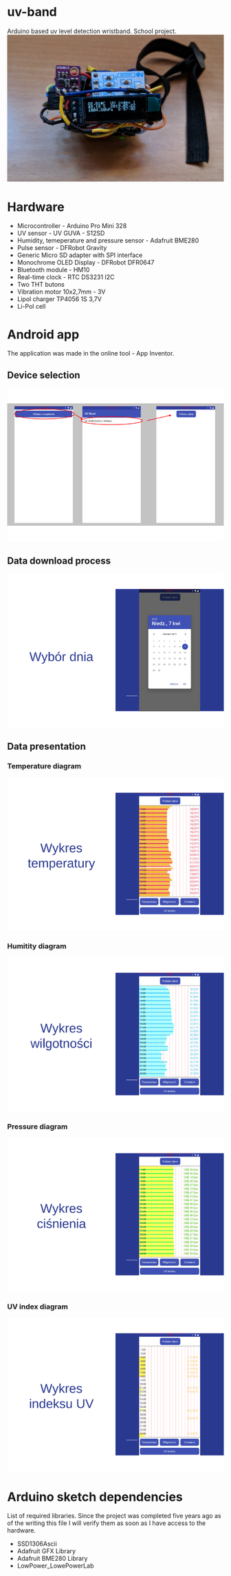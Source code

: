# uv-band
Arduino based uv level detection wristband. School project.
![the device](images/device.png)

# Hardware
- Microcontroller - Arduino Pro Mini 328
- UV sensor - UV GUVA - S12SD
- Humidity, temeperature and pressure sensor - Adafruit BME280
- Pulse sensor - DFRobot Gravity
- Generic Micro SD adapter with SPI interface
- Monochrome OLED Display - DFRobot DFR0647
- Bluetooth module - HM10 
- Real-time clock - RTC DS3231 I2C
- Two THT butons
- Vibration motor 10x2,7mm - 3V
- Lipol charger TP4056 1S 3,7V
- Li-Pol cell

# Android app
The application was made in the online tool - App Inventor.
## Device selection
![device selection](images/pl-slide1.png)
## Data download process
![download process](images/pl-slide2.png)
## Data presentation
### Temperature diagram
![temperature diagram](images/pl-slide3.png)
### Humitity diagram
![humidity chadiagramrt](images/pl-slide4.png)
### Pressure diagram
![pressure diagram](images/pl-slide5.png)
### UV index diagram
![UV index diagram](images/pl-slide6.png)

# Arduino sketch dependencies
List of required libraries. Since the project was completed five years ago as of the writing this file I will verify them as soon as I have access to the hardware.
- SSD1306Ascii
- Adafruit GFX Library
- Adafruit BME280 Library
- LowPower_LowePowerLab
